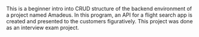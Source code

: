 This is a beginner intro into CRUD structure of the backend environment of a project named Amadeus. In this program, an API for a flight search app is created and presented to the customers figuratively. This project was done as an interview exam project.
